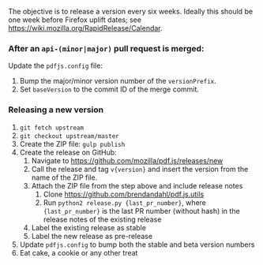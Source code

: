 The objective is to release a version every six weeks. Ideally this should be one week before Firefox uplift dates; see https://wiki.mozilla.org/RapidRelease/Calendar.

### After an `api-(minor|major)` pull request is merged:

Update the `pdfjs.config` file:

1. Bump the major/minor version number of the `versionPrefix`.
1. Set `baseVersion` to the commit ID of the merge commit.

### Releasing a new version

1. `git fetch upstream`
1. `git checkout upstream/master`
1. Create the ZIP file: `gulp publish`
1. Create the release on GitHub:
    1. Navigate to https://github.com/mozilla/pdf.js/releases/new
    1. Call the release and tag `v{version}` and insert the version from the name of the ZIP file.
    1. Attach the ZIP file from the step above and include release notes
        1. Clone https://github.com/brendandahl/pdf.js.utils
        2. Run `python2 release.py {last_pr_number}`, where `{last_pr_number}` is the last PR number (without hash) in the release notes of the existing release
    1. Label the existing release as stable
    1. Label the new release as pre-release
1. Update `pdfjs.config` to bump both the stable and beta version numbers
1. Eat cake, a cookie or any other treat